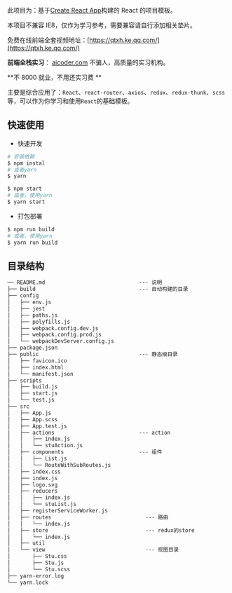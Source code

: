 此项目为：基于[Create React App](https://github.com/facebookincubator/create-react-app)构建的 React 的项目模板。

本项目不兼容 IE8，仅作为学习参考，需要兼容请自行添加相关垫片。

免费在线前端全套视频地址：[https://qtxh.ke.qq.com/](https://qtxh.ke.qq.com/)

**前端全栈实习**： [aicoder.com](aicoder.com) 不骗人，高质量的实习机构。

**不 8000 就业，不用还实习费 **

主要是综合应用了：`React`、`react-router`、`axios`、`redux`、`redux-thunk`、`scss`等，可以作为你学习和使用`React`的基础模板。

## 快速使用

- 快速开发

```sh
# 安装依赖
$ npm instal
# 或者yarn
$ yarn

$ npm start
# 或者，使用yarn
$ yarn start
```

- 打包部署

```sh
$ npm run build
# 或者，使用yarn
$ yarn run build
```

## 目录结构

```diff
── README.md                              --- 说明
├── build                                 --- 自动构建的目录
├── config
│   ├── env.js
│   ├── jest
│   ├── paths.js
│   ├── polyfills.js
│   ├── webpack.config.dev.js
│   ├── webpack.config.prod.js
│   └── webpackDevServer.config.js
├── package.json
├── public                                --- 静态根目录
│   ├── favicon.ico
│   ├── index.html
│   └── manifest.json
├── scripts
│   ├── build.js
│   ├── start.js
│   └── test.js
├── src
│   ├── App.js
│   ├── App.scss
│   ├── App.test.js
│   ├── actions                           --- action
│   │   ├── index.js
│   │   └── stuAction.js
│   ├── components                        --- 组件
│   │   ├── List.js
│   │   └── RouteWithSubRoutes.js
│   ├── index.css
│   ├── index.js
│   ├── logo.svg
│   ├── reducers
│   │   ├── index.js
│   │   └── stuList.js
│   ├── registerServiceWorker.js
│   ├── routes                              --- 路由
│   │   └── index.js
│   ├── store                               --- redux的store
│   │   └── index.js
│   ├── util
│   └── view                                --- 视图目录
│       ├── Stu.css
│       ├── Stu.js
│       └── Stu.scss
├── yarn-error.log
└── yarn.lock
```
